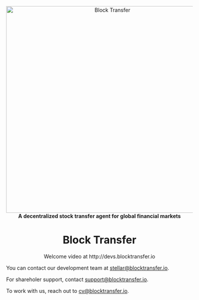 <div align="center">
<a href="https://www.blocktransfer.io"><img alt="Block Transfer" src="https://www.blocktransfer.io/hosted/images/39/3e0a939c35424d9a5b392a10a08e28/BT_GH.png" width="558" /></a>
<br/>
<strong>A decentralized stock transfer agent for global financial markets</strong>

<h1>Block Transfer</h1>
Welcome video at http://devs.blocktransfer.io

</div>




You can contact our development team at stellar@blocktransfer.io. 

For shareholer support, contact support@blocktransfer.io. 

To work with us, reach out to cv@blocktransfer.io.
